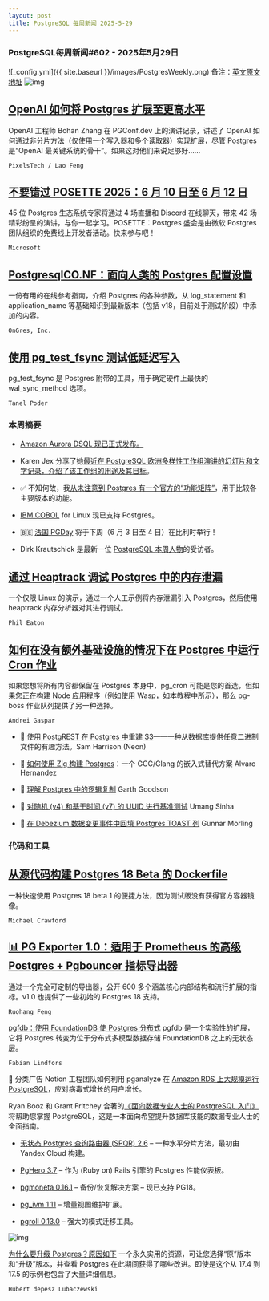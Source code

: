 ```yaml
---
layout: post
title: PostgreSQL 每周新闻 2025-5-29
---
```

### PostgreSQL每周新闻#602 - 2025年5月29日
![_config.yml]({{ site.baseurl }}/images/PostgresWeekly.png)
备注：[英文原文地址](https://postgresweekly.com/issues/602)
![img](https://res.cloudinary.com/cpress/image/upload/w_1280,e_sharpen:60,q_auto/q3plmo60gxww7dzvldpy.jpg)
## [OpenAI 如何将 Postgres 扩展至更高水平](https://postgresweekly.com/link/169815/web)
OpenAI 工程师 Bohan Zhang 在 PGConf.dev 上的演讲记录，讲述了 OpenAI 如何通过非分片方法（仅使用一个写入器和多个读取器）实现扩展，尽管 Postgres 是“OpenAI 最关键系统的骨干”。如果这对他们来说足够好……

`PixelsTech / Lao Feng`

## [不要错过 POSETTE 2025：6 月 10 日至 6 月 12 日](https://postgresweekly.com/link/169814/webb)
45 位 Postgres 生态系统专家将通过 4 场直播和 Discord 在线聊天，带来 42 场精彩纷呈的演讲，与你一起学习。POSETTE：Postgres 盛会是由微软 Postgres 团队组织的免费线上开发者活动。快来参与吧！


`Microsoft `

## [PostgresqlCO.NF：面向人类的 Postgres 配置设置](https://postgresweekly.com/link/169817/webb)
一份有用的在线参考指南，介绍 Postgres 的各种参数，从 log_statement 和 application_name 等基础知识到最新版本（包括 v18，目前处于测试阶段）中添加的内容。

`OnGres, Inc.`

## [使用 pg_test_fsync 测试低延迟写入](https://postgresweekly.com/link/169820/web)
pg_test_fsync 是 Postgres 附带的工具，用于确定硬件上最快的 wal_sync_method 选项。

`Tanel Poder`


### **本周摘要**

* [Amazon Aurora DSQL 现已正式发布。](https://postgresweekly.com/link/169823/web)

* Karen Jex 分享了她[最近在 PostgreSQL 欧洲多样性工作组演讲的幻灯片和文字记录，介绍了该工作组的用途及其目标](https://postgresweekly.com/link/169824/web)。

* ✅ 不知何故，我[从未注意到 Postgres 有一个官方的“功能矩阵”](https://postgresweekly.com/link/169825/web)，用于比较各主要版本的功能。

* [IBM COBOL](https://postgresweekly.com/link/169826/web) for Linux 现已支持 Postgres。

* 🇧🇪 [法国 PGDay](https://postgresweekly.com/link/169827/web) 将于下周（6 月 3 日至 4 日）在比利时举行！

* Dirk Krautschick 是最新一位 [PostgreSQL 本周人物](https://postgresweekly.com/link/169828/web)的受访者。

## [通过 Heaptrack 调试 Postgres 中的内存泄漏](https://postgresweekly.com/link/169829/web)
一个仅限 Linux 的演示，通过一个人工示例将内存泄漏引入 Postgres，然后使用 heaptrack 内存分析器对其进行调试。

`Phil Eaton`

## [如何在没有额外基础设施的情况下在 Postgres 中运行 Cron 作业](https://postgresweekly.com/link/169831/web)
如果您想将所有内容都保留在 Postgres 本身中，pg_cron 可能是您的首选，但如果您正在构建 Node 应用程序（例如使用 Wasp，如本教程中所示），那么 pg-boss 作业队列提供了另一种选择。

`Andrei Gaspar`

* 📄 [使用 PostgREST 在 Postgres 中重建 S3](https://postgresweekly.com/link/169834/web)——一种从数据库提供任意二进制文件的有趣方法。Sam Harrison (Neon)

* 📄 [如何使用 Zig 构建 Postgres](https://postgresweekly.com/link/169835/web)：一个 GCC/Clang 的嵌入式替代方案 Alvaro Hernandez

* 📄 [理解 Postgres 中的逻辑复制](https://postgresweekly.com/link/169836/web) Garth Goodson

* 📄 [对随机 (v4) 和基于时间 (v7) 的 UUID 进行基准测试](https://postgresweekly.com/link/169837/web) Umang Sinha

* 📄 [在 Debezium 数据变更事件中回填 Postgres TOAST 列](https://postgresweekly.com/link/169838/web) Gunnar Morling


### **代码和工具**

## [从源代码构建 Postgres 18 Beta 的 Dockerfile](https://postgresweekly.com/link/169839/web)
一种快速使用 Postgres 18 beta 1 的便捷方法，因为测试版没有获得官方容器镜像。

`Michael Crawford`

## [📊 PG Exporter 1.0：适用于 Prometheus 的高级 Postgres + Pgbouncer 指标导出器](https://postgresweekly.com/link/169840/web)
通过一个完全可定制的导出器，公开 600 多个涵盖核心内部结构和流行扩展的指标。v1.0 也提供了一些初始的 Postgres 18 支持。

`Ruohang Feng`

[pgfdb：使用 FoundationDB 使 Postgres 分布式](https://postgresweekly.com/link/169841/web) 
pgfdb 是一个实验性的扩展，它将 Postgres 转变为位于分布式多模型数据存储 FoundationDB 之上的无状态层。

`Fabian Lindfors`

📰 分类广告
Notion 工程团队如何利用 pganalyze 在 [Amazon RDS 上大规模运行 PostgreSQL](https://postgresweekly.com/link/169844/web)，应对病毒式增长的用户增长。

Ryan Booz 和 Grant Fritchey 合著的[《面向数据专业人士的 PostgreSQL 入门》](https://postgresweekly.com/link/169845/web)将帮助您掌握 PostgreSQL，这是一本面向希望提升数据库技能的数据专业人士的全面指南。

* [无状态 Postgres 查询路由器 (SPQR) 2.6](https://postgresweekly.com/link/169846/web) – 一种水平分片方法，最初由 Yandex Cloud 构建。

* [PgHero 3.7](https://postgresweekly.com/link/169847/web) – 作为 (Ruby on) Rails 引擎的 Postgres 性能仪表板。

* [pgmoneta 0.16.1](https://postgresweekly.com/link/169848/web) – 备份/恢复解决方案 – 现已支持 PG18。

* [pg_ivm 1.11](https://postgresweekly.com/link/169849/web) – 增量视图维护扩展。

* [pgroll 0.13.0](https://postgresweekly.com/link/169850/web) – 强大的模式迁移工具。

![img](https://res.cloudinary.com/cpress/image/upload/w_1280,e_sharpen:60,q_auto/zskinvfjymtb9ti3kfe3.jpg)

[为什么要升级 Postgres？原因如下](https://postgresweekly.com/link/169851/web) 
一个永久实用的资源，可让您选择“原”版本和“升级”版本，并查看 Postgres 在此期间获得了哪些改进。即使是这个从 17.4 到 17.5 的示例也包含了大量详细信息。

`Hubert depesz Lubaczewski`